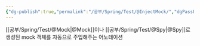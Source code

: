 ```yaml
---
{"dg-publish":true,"permalink":"/공부/Spring/Test/@InjectMock/","dgPassFrontmatter":true}
---
```



[[공부/Spring/Test/@Mock\|@Mock]]이나 [[공부/Spring/Test/@Spy\|@Spy]]로 생성된 mock 객체를 자동으로 주입해주는 어노테이션